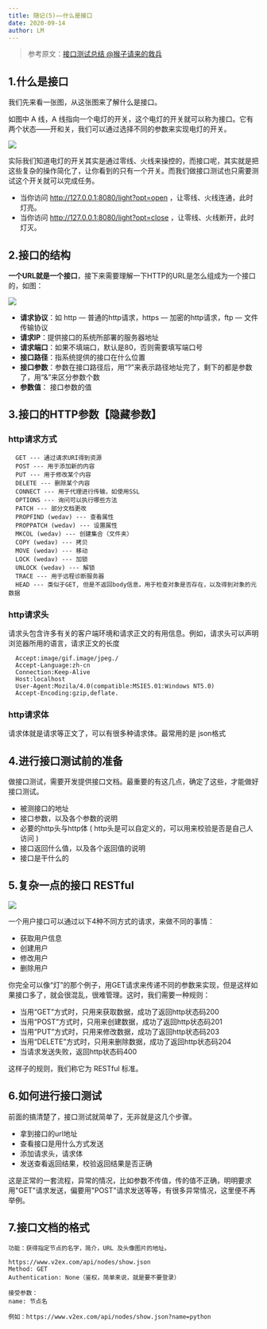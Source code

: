 ```yaml
---
title: 随记(5)——什么是接口
date: 2020-09-14
author: LM
---
```


> 参考原文：[接口测试总结  @猴子请来的救兵 ](https://www.cnblogs.com/yyhh/p/6083159.html)

## 1.什么是接口

我们先来看一张图，从这张图来了解什么是接口。

如图中 A 线，A 线指向一个电灯的开关，这个电灯的开关就可以称为接口。它有两个状态——开和关，我们可以通过选择不同的参数来实现电灯的开关。

![](https://gitee.com/LM-J/drawingbed/raw/master/img/659.png)

实际我们知道电灯的开关其实是通过零线、火线来操控的，而接口呢，其实就是把这些复杂的操作简化了，让你看到的只有一个开关。而我们做接口测试也只需要测试这个开关就可以完成任务。

- 当你访问 http://127.0.0.1:8080/light?opt=open ，让零线、火线连通，此时灯亮。
- 当你访问 http://127.0.0.1:8080/light?opt=close ，让零线、火线断开，此时灯灭。

## 2.接口的结构

**一个URL就是一个接口**，接下来需要理解一下HTTP的URL是怎么组成为一个接口的，如图：

![](https://gitee.com/LM-J/drawingbed/raw/master/img/698.png)

- **请求协议**：如 http — 普通的http请求，https — 加密的http请求，ftp — 文件传输协议
- **请求IP**：提供接口的系统所部署的服务器地址
- **请求端口**：如果不填端口，默认是80，否则需要填写端口号
- **接口路径**：指系统提供的接口在什么位置
- **接口参数**：参数在接口路径后，用“?”来表示路径地址完了，剩下的都是参数了，用“&”来区分参数个数
- **参数值**： 接口参数的值

## 3.接口的HTTP参数【隐藏参数】

### http请求方式

```
  GET --- 通过请求URI得到资源
  POST --- 用于添加新的内容
  PUT --- 用于修改某个内容
  DELETE --- 删除某个内容
  CONNECT --- 用于代理进行传输，如使用SSL
  OPTIONS --- 询问可以执行哪些方法
  PATCH --- 部分文档更改
  PROPFIND (wedav) --- 查看属性
  PROPPATCH (wedav) --- 设置属性
  MKCOL (wedav) --- 创建集合（文件夹）
  COPY (wedav) --- 拷贝
  MOVE (wedav) --- 移动
  LOCK (wedav) --- 加锁
  UNLOCK (wedav) --- 解锁
  TRACE --- 用于远程诊断服务器
  HEAD --- 类似于GET, 但是不返回body信息，用于检查对象是否存在，以及得到对象的元数据
```

### http请求头

请求头包含许多有关的客户端环境和请求正文的有用信息。例如，请求头可以声明浏览器所用的语言，请求正文的长度

```
  Accept:image/gif.image/jpeg./
  Accept-Language:zh-cn
  Connection:Keep-Alive
  Host:localhost
  User-Agent:Mozila/4.0(compatible:MSIE5.01:Windows NT5.0)
  Accept-Encoding:gzip,deflate.
```

### http请求体

请求体就是请求等正文了，可以有很多种请求体。最常用的是 json格式 

## 4.进行接口测试前的准备

做接口测试，需要开发提供接口文档。最重要的有这几点，确定了这些，才能做好接口测试。

- 被测接口的地址
- 接口参数，以及各个参数的说明
- 必要的http头与http体 ( http头是可以自定义的，可以用来校验是否是自己人访问 )
- 接口返回什么值，以及各个返回值的说明
- 接口是干什么的

## 5.复杂一点的接口 RESTful

![](https://gitee.com/LM-J/drawingbed/raw/master/img/956.png)

一个用户接口可以通过以下4种不同方式的请求，来做不同的事情：

- 获取用户信息
- 创建用户
- 修改用户
- 删除用户

你完全可以像“灯”的那个例子，用GET请求来传递不同的参数来实现，但是这样如果接口多了，就会很混乱，很难管理。这时，我们需要一种规则：

- 当用“GET”方式时，只用来获取数据，成功了返回http状态码200
- 当用“POST”方式时，只用来创建数据，成功了返回http状态码201
- 当用“PUT”方式时，只用来修改数据，成功了返回http状态码203
- 当用“DELETE”方式时，只用来删除数据，成功了返回http状态码204
- 当请求发送失败，返回http状态码400

这样子的规则，我们称它为 RESTful 标准。

##  6.如何进行接口测试

前面的搞清楚了，接口测试就简单了，无非就是这几个步骤。

- 拿到接口的url地址
- 查看接口是用什么方式发送
- 添加请求头，请求体
- 发送查看返回结果，校验返回结果是否正确

这是正常的一套流程，异常的情况，比如参数不传值，传的值不正确，明明要求用"GET"请求发送，偏要用"POST"请求发送等等，有很多异常情况，这里便不再举例。

## 7.接口文档的格式

```
功能：获得指定节点的名字，简介，URL 及头像图片的地址。

https://www.v2ex.com/api/nodes/show.json
Method: GET
Authentication: None（鉴权，简单来说，就是要不要登录）

接受参数：
name: 节点名

例如：https://www.v2ex.com/api/nodes/show.json?name=python
```